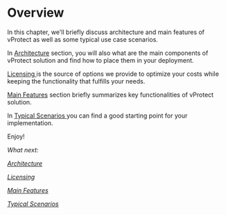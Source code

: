 # Overview

In this chapter, we'll briefly discuss architecture and main features of vProtect as well as some typical use case scenarios.

In [Architecture](architecture.md) section, you will also what are the main components of vProtect solution and find how to place them in your deployment.

[Licensing ](licensing.md)is the source of options we provide to optimize your costs while keeping the functionality that fulfills your needs.

[Main Features](main-features.md) section briefly summarizes key functionalities of vProtect solution.

In [Typical Scenarios ](typical-scenarios.md)you can find a good starting point for your implementation.

Enjoy!

_What next:_

[_Architecture_](architecture.md)

[_Licensing_](licensing.md)

[_Main Features_](main-features.md)

[_Typical Scenarios_](typical-scenarios.md)

